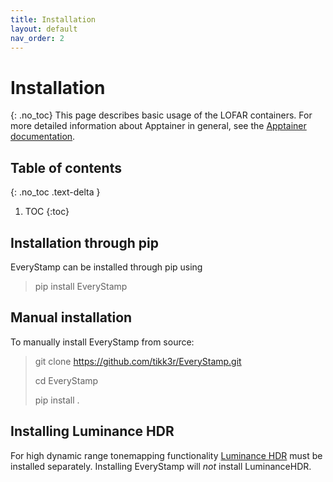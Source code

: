 ```yaml
---
title: Installation
layout: default
nav_order: 2
---
```


# Installation
{: .no_toc}
This page describes basic usage of the LOFAR containers. For more detailed information about Apptainer in general, see the [Apptainer documentation](https://apptainer.org/docs/user/main/index.html).

## Table of contents
{: .no_toc .text-delta }

1. TOC
{:toc}

## Installation through pip
EveryStamp can be installed through pip using

> pip install EveryStamp

## Manual installation
To manually install EveryStamp from source:

> git clone https://github.com/tikk3r/EveryStamp.git
>
> cd EveryStamp
>
> pip install .

## Installing Luminance HDR
For high dynamic range tonemapping functionality [Luminance HDR](https://github.com/LuminanceHDR/LuminanceHDR) must be installed separately. Installing EveryStamp will _not_ install LuminanceHDR.